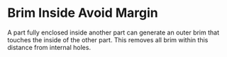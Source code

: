 Brim Inside Avoid Margin
====
A part fully enclosed inside another part can generate an outer brim that touches the inside of the other part. This removes all brim within this distance from internal holes.